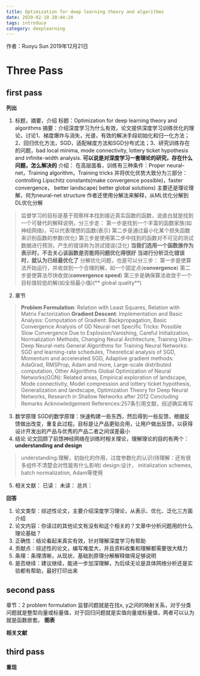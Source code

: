 ```yaml
---
title: Optimization for deep learning theory and algorithms
date: 2020-02-10 20:44:24
tags: introduce
category: deeplearning
---
```


作者：Ruoyu Sun
2019年12月21日


# Three Pass

## first pass 
**列出**
1. 标题，摘要，介绍
标题：Optimization for deep learning theory and algorithms
摘要：介绍深度学习为什么有效，论文提供深度学习训练优化的理论，讨论1、梯度爆炸与消失，光谱，有效的解决手段初始化和归一化方法；2、回归优化方法，SGD，适配梯度方法和SGD分布式法；3、研究训练存在的问题，bad local minima, mode connectivity, lottery ticket hypothesis and infinite-width analysis.
**可以说是对深度学习一套理论的研究，存在什么问题，怎么解决的**
介绍：
在高层面看，训练有三种条件：Proper neural-net，Training algorithm，Training tricks
并将优化优势大致分为三部分： controlling Lipschitz constants(make convergence possible)，faster convergence， better landscape( better global solutions)
主要还是理论理解，何为neural-net structure
作者还使用分解法来解释，从ML优化分解到DL优化分解
> 监督学习的目标是基于观察样本找到接近真实函数的函数，说直白就是找到一个可替代的解释说明，分三步走：
第一步是找到一个丰富的函数家族(如神经网络)，可以代表理想的函数(表示)
第二步是通过最小化某个损失函数来识别函数的参数(优化)
第三步是使用第二步中找到的函数对不可见的测试数据进行预测，产生的错误称为测试错误(泛化)
**当我们选用一个函数族作为表示时，不去关心该函数是否能将问题优化得很好**
**当进行分析泛化错误时，就认为已经最优化了**
> 分解优化问题，也是可以分三步：
第一步是使算法开始运行，并收敛到一个合理的解，如一个固定点(**convergence**)
第二步是使算法尽快收敛(**convergence speed**)
第三步是确保算法收敛于一个目标值较低的解(如全局最小值)(** global quality**)
2. 章节
> **Problem Formulation**: Relation with Least Squares, Relation with Matrix Factorization
> **Gradient Descent**: Implementation and Basic Analysis: Computation of Gradient: Backpropagation, Basic Convergence Analysis of GD
> Neural-net Specific Tricks: Possible Slow Convergence Due to Explosion/Vanishing, Careful Initialization, Normalization Methods, Changing Neural Architecture, Training Ultra-Deep Neural-nets
> General Algorithms for Training Neural Networks: SGD and learning-rate schedules, Theoretical analysis of SGD, Momentum and accelerated SGD, Adaptive gradient methods: AdaGrad, RMSProp, Adam and more, Large-scale distributed computation, Other Algorithms
> Global Optimization of Neural Networks(GON): Related areas, Empirical exploration of landscape, Mode connectivity, Model compression and lottery ticket hypothesis, Generalization and landscape, Optimization Theory for Deep Neural Networks, Research in Shallow Networks after 2012
> Concluding Remarks
> Acknowledgement
> References:257条引用文献，综述确实难写

3. 数学原理
SGD的数学原理：快速构建一些东西，然后得到一些反馈，根据反馈做出改变，重复此过程。目标是让产品更贴合用，让用户做出反馈，以获得设计开发出的产品与优秀的产品二者之间误差最小
4. 结论
论文回顾了前馈神经网络在训练时相关理论，理解理论的目的有两个：**understanding and design**
> understanding:理解，初始化的作用，过度参数化的认识(待理解：还有很多组件不清楚会对性能有什么影响)
> design:设计， initialization schemes, batch normalization, Adam等使用
5. 相关文献：
已读：
未读：
总共：

**回答**
1. 论文类型：综述性论文，主要介绍深度学习理论，从表示、优化、泛化三方面介绍
2. 论文内容：你读过的其他论文有没有和这个相关的？文章中分析问题用的什么理论基础？
3. 正确性：结论看起来真实有效，针对理解深度学习有帮助
4. 贡献点：综述性的论文，编写难度大，并且资料收集和理解都需要很大精力
5. 条理：条理清晰，从现状、基础到原理分解解释做得足够说明
6. 是否继续：建议继续，能进一步加深理解，为后续无论是具体网络分析还是实验都有帮助，最好打印出来

## second pass
章节：2 problem formulation
监督问题就是在找x, y之间的映射关系，对于分类问题就是整型向量或标量值，对于回归问题就是实值向量或标量值，两者可以认为就是函数嵌套。
**图表**

**相关文献**

## third pass
**重现**

